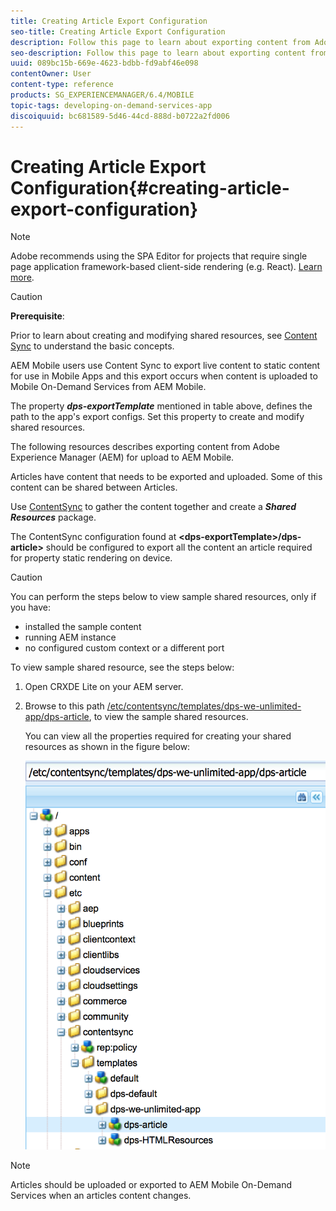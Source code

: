 ```yaml
---
title: Creating Article Export Configuration
seo-title: Creating Article Export Configuration
description: Follow this page to learn about exporting content from Adobe Experience Manager (AEM) for upload to AEM Mobile.
seo-description: Follow this page to learn about exporting content from Adobe Experience Manager (AEM) for upload to AEM Mobile.
uuid: 089bc15b-669e-4623-bdbb-fd9abf46e098
contentOwner: User
content-type: reference
products: SG_EXPERIENCEMANAGER/6.4/MOBILE
topic-tags: developing-on-demand-services-app
discoiquuid: bc681589-5d46-44cd-888d-b0722a2fd006
---
```


# Creating Article Export Configuration{#creating-article-export-configuration}

>[!NOTE]
>
>Adobe recommends using the SPA Editor for projects that require single page application framework-based client-side rendering (e.g. React). [Learn more](/help/sites-developing/spa-overview.md).

>[!CAUTION]
>
>**Prerequisite**:
>
>Prior to learn about creating and modifying shared resources, see [Content Sync](/help/mobile/mobile-ondemand-contentsync.md) to understand the basic concepts.

AEM Mobile users use Content Sync to export live content to static content for use in Mobile Apps and this export occurs when content is uploaded to Mobile On-Demand Services from AEM Mobile.

The property ***dps-exportTemplate*** mentioned in table above, defines the path to the app's export configs. Set this property to create and modify shared resources.

The following resources describes exporting content from Adobe Experience Manager (AEM) for upload to AEM Mobile.

Articles have content that needs to be exported and uploaded. Some of this content can be shared between Articles.

Use [ContentSync](/help/mobile/mobile-ondemand-contentsync.md) to gather the content together and create a ***Shared Resources*** package.

The ContentSync configuration found at **&lt;dps-exportTemplate&gt;/dps-article&gt;** should be configured to export all the content an article required for property static rendering on device.

>[!CAUTION]
>
>You can perform the steps below to view sample shared resources, only if you have:
>
>* installed the sample content
>* running AEM instance
>* no configured custom context or a different port
>

To view sample shared resource, see the steps below:

1. Open CRXDE Lite on your AEM server.
1. Browse to this path [/etc/contentsync/templates/dps-we-unlimited-app/dps-article](http://localhost:4502/crx/de/index.jsp#/etc/contentsync/templates/dps-we-unlimited-app/dps-article), to view the sample shared resources.

   You can view all the properties required for creating your shared resources as shown in the figure below:

   ![chlimage_1-134](assets/chlimage_1-134.png)

>[!NOTE]
>
>Articles should be uploaded or exported to AEM Mobile On-Demand Services when an articles content changes.

